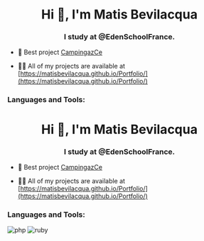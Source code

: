 <h1 align="center">Hi 👋, I'm Matis Bevilacqua</h1>
<h3 align="center">I study at @EdenSchoolFrance.</h3>

- 🔭 Best project [CampingazCe](https://github.com/MatisBevilacqua/CampingazCe)

- 👨‍💻 All of my projects are available at [https://matisbevilacqua.github.io/Portfolio/](https://matisbevilacqua.github.io/Portfolio/)
</p>

<h3 align="left">Languages and Tools:</h3>


<h1  align="center">Hi 👋, I'm Matis Bevilacqua</h1>

<h3  align="center">I study at @EdenSchoolFrance.</h3>

  

- 🔭 Best project [CampingazCe](https://github.com/MatisBevilacqua/CampingazCe)

  

- 👨‍💻 All of my projects are available at [https://matisbevilacqua.github.io/Portfolio/](https://matisbevilacqua.github.io/Portfolio/)


<h3  align="left">Languages and Tools:</h3>

  ![php](https://img.shields.io/badge/PHP-777BB4?style=for-the-badge&logo=php&logoColor=white)
  ![ruby](https://img.shields.io/badge/Ruby-CC342D?style=for-the-badge&logo=ruby&logoColor=white)
